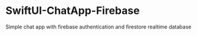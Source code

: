 # SwiftUI-ChatApp-Firebase

Simple chat app with firebase authentication and firestore realtime database
